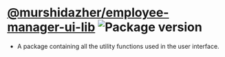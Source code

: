 # [@murshidazher/employee-manager-ui-lib](https://github.com/murshidazher/employee-manager-ui/tree/main/packages/lib) ![Package version](https://img.shields.io/github/package-json/v/murshidazher/employee-manager-ui?filename=packages%2Flibui%2Fpackage.json\&label=%20\&color=0080FF)

- A package containing all the utility functions used in the user interface.
